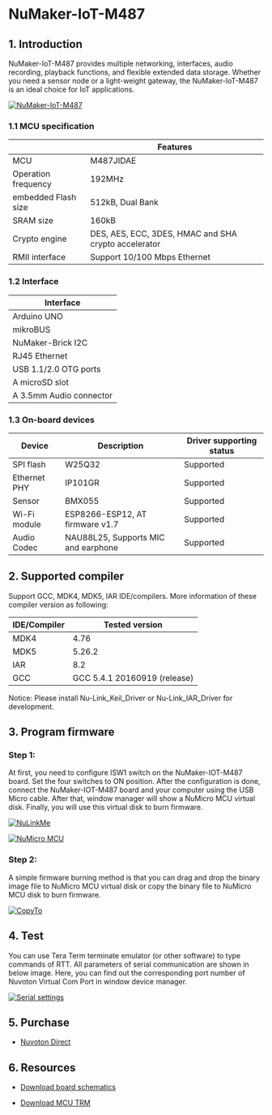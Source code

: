 # NuMaker-IoT-M487
## 1. Introduction
NuMaker-IoT-M487 provides multiple networking, interfaces, audio recording, playback functions, and flexible extended data storage. Whether you need a sensor node or a light-weight gateway, the NuMaker-IoT-M487 is an ideal choice for IoT applications.

[![NuMaker-IoT-M487](https://i.imgur.com/VmbMjys.png "NuMaker-IoT-M487")](https://i.imgur.com/VmbMjys.png "NuMaker-IoT-M487")

### 1.1 MCU specification

|  | Features |
| -- | -- |
| MCU | M487JIDAE |
| Operation frequency | 192MHz |
| embedded Flash size | 512kB, Dual Bank |
| SRAM size | 160kB |
| Crypto engine | DES, AES, ECC, 3DES, HMAC and SHA crypto accelerator |
| RMII interface | Support 10/100 Mbps Ethernet |

### 1.2 Interface

| Interface |
| -- |
| Arduino UNO |
| mikroBUS |
| NuMaker-Brick I2C |
| RJ45 Ethernet |
| USB 1.1/2.0 OTG ports |
| A microSD slot |
| A 3.5mm Audio connector |

### 1.3 On-board devices

| Device | Description | Driver supporting status |
| -- | -- | -- |
|SPI flash | W25Q32 | Supported |
|Ethernet PHY| IP101GR | Supported |
|Sensor| BMX055 | Supported |
|Wi-Fi module| ESP8266-ESP12, AT firmware v1.7 | Supported |
|Audio Codec| NAU88L25, Supports MIC and earphone | Supported |

## 2. Supported compiler
Support GCC, MDK4, MDK5, IAR IDE/compilers. More information of these compiler version as following:

| IDE/Compiler  | Tested version            |
| ---------- | ---------------------------- |
| MDK4       | 4.76                         |
| MDK5       | 5.26.2                       |
| IAR        | 8.2                          |
| GCC        | GCC 5.4.1 20160919 (release) |

Notice: Please install Nu-Link_Keil_Driver or Nu-Link_IAR_Driver for development.

## 3. Program firmware
### Step 1:
At first, you need to configure ISW1 switch on the NuMaker-IOT-M487 board. Set the four switches to ON position. After the configuration is done,  connect the NuMaker-IOT-M487 board and your computer using the USB Micro cable. After that, window manager will show a NuMicro MCU virtual disk. Finally, you will use this virtual disk to burn firmware.

[![NuLinkMe](https://i.imgur.com/us0Fhhu.png "NuLinkMe")](https://i.imgur.com/us0Fhhu.png "NuLinkMe")

[![NuMicro MCU](https://i.imgur.com/lWnNtpM.png "NuMicro MCU")](https://i.imgur.com/lWnNtpM.png "NuMicro MCU")

### Step 2:
A simple firmware burning method is that you can drag and drop the binary image file to NuMicro MCU virtual disk or copy the binary file to NuMicro MCU disk to burn firmware.

[![CopyTo](https://i.imgur.com/6NfGS7m.png "CopyTo")](https://i.imgur.com/6NfGS7m.png "CopyTo")

## 4. Test
You can use Tera Term terminate emulator (or other software) to type commands of RTT. All parameters of serial communication are shown in below image. Here, you can find out the corresponding port number of Nuvoton Virtual Com Port in window device manager.

[![Serial settings](https://i.imgur.com/5NYuSNM.png "Serial settings")](https://i.imgur.com/5NYuSNM.png "Serial settings")

## 5. Purchase
* [Nuvoton Direct][1]

## 6. Resources
* [Download board schematics][2]
* [Download MCU TRM][3]

  [1]: https://direct.nuvoton.com/en/numaker-iot-m487
  [2]: https://www.nuvoton.com/resource-download.jsp?tp_GUID=HL0320180905131830
  [3]: https://www.nuvoton.com/resource-download.jsp?tp_GUID=DA05-M480

